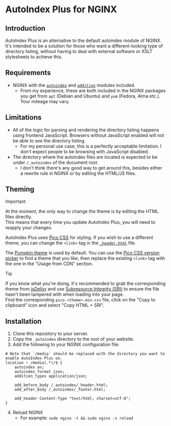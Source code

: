# AutoIndex Plus for NGINX

## Introduction

AutoIndex Plus is an alternative to the default autoindex module of NGINX. It's intended to be a solution for those who want a different-looking type of directory listing, without having to deal with external software or XSLT stylesheets to achieve this.

## Requirements

- NGINX with the [`autoindex`](https://nginx.org/en/docs/http/ngx_http_autoindex_module.html) and [`addition`](https://nginx.org/en/docs/http/ngx_http_addition_module.html) modules included.
    - From my experience, these are both included in the NGINX packages you get from `apt` (Debian and Ubuntu) and `yum` (Fedora, Alma etc.). Your mileage may vary.

## Limitations

- All of the logic for parsing and rendering the directory listing happens using frontend JavaScript. Browsers without JavaScript enabled will not be able to see the directory listing.
    - For my personal use case, this is a perfectly acceptable limitation. I don't expect people to be browsing with JavaScript disabled.
- The directory where the autoindex files are located is expected to be under `/_autoindex` of the document root.
    - I don't think there's any good way to get around this, besides either a rewrite rule in NGINX or by editing the HTML/JS files.

## Theming

> [!IMPORTANT]
> At the moment, the only way to change the theme is by editing the HTML files directly.  
> This means that every time you update AutoIndex Plus, you will need to reapply your changes.

AutoIndex Plus uses [Pico CSS](https://picocss.com/) for styling. If you wish to use a different theme, you can change the `<link>` tag in the [`_header.html`](./_autoindex/_header.html) file.

The [Pumpkin theme](https://picocss.com/docs/version-picker/pumpkin) is used by default. You can use the [Pico CSS version picker](https://picocss.com/docs/version-picker) to find a theme that you like, then replace the existing `<link>` tag with the one in the "Usage from CDN" section.

> [!TIP]
> If you know what you're doing, it's recommended to grab the corresponding theme from [jsDelivr](https://www.jsdelivr.com/package/npm/@picocss/pico?tab=files&path=css) and use [Subresource Integrity (SRI)](https://developer.mozilla.org/en-US/docs/Web/Security/Subresource_Integrity) to ensure the file hasn't been tampered with when loading into your page.  
> Find the corresponding `pico.<theme>.min.css` file, click on the "Copy to clipboard" icon and select "Copy HTML + SRI".

## Installation

1. Clone this repository to your server.
2. Copy the `_autoindex` directory to the root of your website.
3. Add the following to your NGINX configuration file:

```nginx
# Note that `/media` should be replaced with the directory you want to enable AutoIndex Plus on.
location ~ /media(.*)/$ {
    autoindex on;
    autoindex_format json;
    addition_types application/json;

    add_before_body /_autoindex/_header.html;
    add_after_body /_autoindex/_footer.html;

    add_header Content-Type "text/html; charset=utf-8";
}
```

4. Reload NGINX
    - For example: `sudo nginx -t && sudo nginx -s reload`
